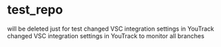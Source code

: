 # test_repo
will be deleted
just for test
changed VSC integration settings in YouTrack
changed VSC integration settings in YouTrack to monitor all branches